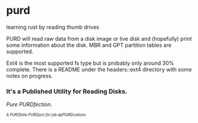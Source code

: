 # purd
learning rust by reading thumb drives

PURD will read raw data from a disk image or live disk and (hopefully) print
some information about the disk. MBR and GPT partition tables are supported.

Ext4 is the most supported fs type but is probably only around 30% complete. There is a README under the headers::ext4 directory with some notes on progress.

### It's a Published Utility for Reading Disks.
_Pure PURDfection._

_<sub><sup>A PURDfolio PURDject for job apPlURDcations<sub><sup>_

